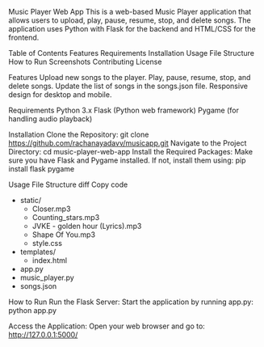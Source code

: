 Music Player Web App
This is a web-based Music Player application that allows users to upload, play, pause, resume, stop, and delete songs. The application uses Python with Flask for the backend and HTML/CSS for the frontend.

Table of Contents
Features
Requirements
Installation
Usage
File Structure
How to Run
Screenshots
Contributing
License


Features
Upload new songs to the player.
Play, pause, resume, stop, and delete songs.
Update the list of songs in the songs.json file.
Responsive design for desktop and mobile.


Requirements
Python 3.x
Flask (Python web framework)
Pygame (for handling audio playback)


Installation
Clone the Repository:
git clone https://github.com/rachanayadavv/musicapp.git
Navigate to the Project Directory:
cd music-player-web-app
Install the Required Packages: Make sure you have Flask and Pygame installed. If not, install them using:
pip install flask pygame


Usage
File Structure
diff
Copy code
- static/
    - Closer.mp3
    - Counting_stars.mp3
    - JVKE - golden hour (Lyrics).mp3
    - Shape Of You.mp3
    - style.css
- templates/
    - index.html
- app.py
- music_player.py
- songs.json



How to Run
Run the Flask Server: Start the application by running app.py:
python app.py


Access the Application: Open your web browser and go to:
http://127.0.0.1:5000/